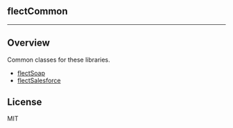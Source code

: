 flectCommon
-----------------
-----------------

Overview
--------
Common classes for these libraries.

- [flectSoap](https://github.com/shunjikonishi/flectSoap)
- [flectSalesforce](https://github.com/shunjikonishi/flectSalesforce)

License
-------
MIT
